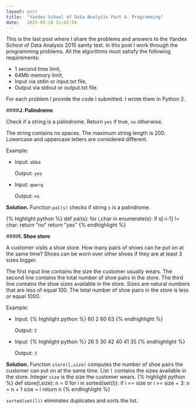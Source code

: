 ```yaml
---
layout: post
title:  "Yandex School of Data Analysis Part 4. Programming"
date:   2015-05-18 21:02:54
---
```


This is the last post where I share the problems and answers to the Yandex School of Data Analysis 2015 sanity test. In this post I work through the programming problems. All the algorithms must satisfy the following requirements:

* 1 second time limit,
* 64Mb memory limit,
* Input via stdin or input.txt file,
* Output via stdout or output.txt file.

For each problem I provide the code I submitted. I wrote them in Python 2.

<!--more-->

####__J. Palindrome__

Check if a string is a palindrome. Return `yes` if true, `no` otherwise.

The string contains no spaces. The maximum string length is 200. Lowercase and uppercase letters are considered different.

Example:

* Input: `abba`
  
  Output: `yes`
* Input: `qwerq`
  
  Output: `no`

__Solution.__
Function `pal(s)` checks if string `s` is a palindrome.

{% highlight python %}
def pal(s):
    for i,char in enumerate(s):
        if s[-i-1] != char:
            return "no"
    return "yes"
{% endhighlight %}


####__I. Shoe store__

A customer visits a shoe store. How many pairs of shoes can he put on at the same time? Shoes can be worn over other shoes if they are at least 3 sizes bigger.

The first input line contains the size the customer usually wears. The second line contains the total number of shoe pairs in the store. The third line contains the shoe sizes available in the store. Sizes are natural numbers that are less of equal 100. The total number of shoe pairs in the store is less or equal 1000.

Example:

* Input:
{% highlight python %}
60
2
60 63
{% endhighlight %}

  Output: `2`

* Input:
{% highlight python %}
26
5
30 42 40 41 35
{% endhighlight %}

  Output: `3`

__Solution.__
Function `store(l,size)` computes the number of shoe pairs the customer can put on at the same time. List `l` contains the sizes available in the store. Integer `size` is the size the customer wears.
{% highlight python %}
def store(l,size):
    n = 0
    for i in sorted(set(l)):
        if i == size or i >= size + 3:
            n = n + 1
            size = i
    return n
{% endhighlight %}

`sorted(set(l))` eliminates duplicates and sorts the list.
